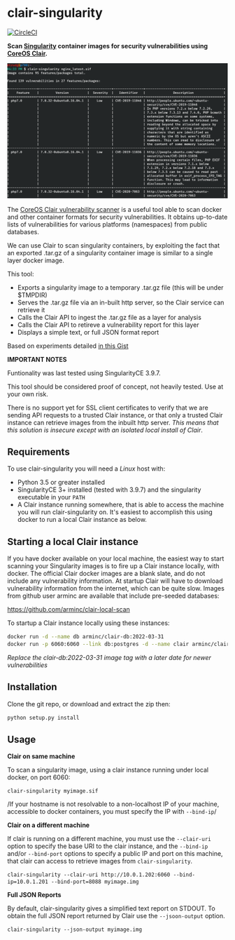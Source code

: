 # clair-singularity

[![CircleCI](https://circleci.com/gh/dtrudg/clair-singularity/tree/master.svg?style=svg)](https://circleci.com/gh/dtrudg/clair-singularity/tree/master)

__Scan [Singularity](http://sylabs.io/singularity/) container images for security vulnerabilities
using [CoreOS Clair](https://github.com/coreos/clair).__

![screenshot](screenshot.png)

The [CoreOS Clair vulnerability scanner](https://github.com/coreos/clair) is a useful tool able to scan docker and other container
formats for security vulnerabilities. It obtains up-to-date lists of vulnerabilities for various
platforms (namespaces) from public databases.

We can use Clair to scan singularity containers, by exploiting the fact that an exported .tar.gz of a
singularity container image is similar to a single layer docker image.

This tool:

   * Exports a singularity image to a temporary .tar.gz file (this will be under $TMPDIR)
   * Serves the .tar.gz file via an in-built http server, so the Clair service can retrieve it
   * Calls the Clair API to ingest the .tar.gz file as a layer for analysis
   * Calls the Clair API to retireve a vulnerability report for this layer
   * Displays a simple text, or full JSON format report

Based on experiments detailed [in this Gist](https://gist.github.com/dctrud/479797e5f48cfe39cdb4b50a15e4c567)


__IMPORTANT NOTES__

Funtionality was last tested using SingularityCE 3.9.7.

This tool should be considered proof of concept, not heavily tested. Use at your own risk. 

There is no support yet for SSL client certificates to verify that we are sending API requests to a trusted
Clair instance, or that only a trusted Clair instance can retrieve images from the inbuilt http server.
*This means that this solution is insecure except with an isolated local install of Clair*.
 

## Requirements

To use clair-singularity you will need a _Linux_ host with:

  * Python 3.5 or greater installed
  * SingularityCE 3+ installed (tested with 3.9.7) and the singularity executable in your `PATH`
  * A Clair instance running somewhere, that is able to access the machine you will run 
  clair-singularity on. It's easiest to accomplish this using docker to run a local Clair instance as below.
  
  
## Starting a local Clair instance

If you have docker available on your local machine, the easiest way to start scanning your
Singularity images is to fire up a Clair instance locally, with docker. The official Clair docker images
are a blank slate, and do not include any vulnerability information. At startup Clair will have to
download vulnerability information from the internet, which can be quite slow. Images from github
user arminc are available that include pre-seeded databases:

https://github.com/arminc/clair-local-scan

To startup a Clair instance locally using these instances:

```bash
docker run -d --name db arminc/clair-db:2022-03-31
docker run -p 6060:6060 --link db:postgres -d --name clair arminc/clair-local-scan:v2.1.8_9bca9a9a7bce2fd2e84efcc98ab00c040177e258
```

*Replace the clair-db:2022-03-31 image tag with a later date for newer vulnerabilities*


## Installation

Clone the git repo, or download and extract the zip then:

```bash
python setup.py install
```


## Usage

__Clair on same machine__

To scan a singularity image, using a clair instance running under local docker, on
port 6060:

    clair-singularity myimage.sif
    
/If your hostname is not resolvable to a non-localhost IP of your machine, accessible to
docker containers, you must specify the IP with `--bind-ip`/
    
__Clair on a different machine__

If clair is running on a different machine, you must use the `--clair-uri`
option to specify the base URI to the clair instance, and the `--bind-ip` and/or
`--bind-port` options to specify a public IP and port on this machine, that
clair can access to retrieve images from `clair-singularity`.

    clair-singularity --clair-uri http://10.0.1.202:6060 --bind-ip=10.0.1.201 --bind-port=8088 myimage.img

__Full JSON Reports__

By default, clair-singularity gives a simplified text report on STDOUT. To obtain the full JSON
report returned by Clair use the `--jsoon-output` option.

    clair-singularity --json-output myimage.img
